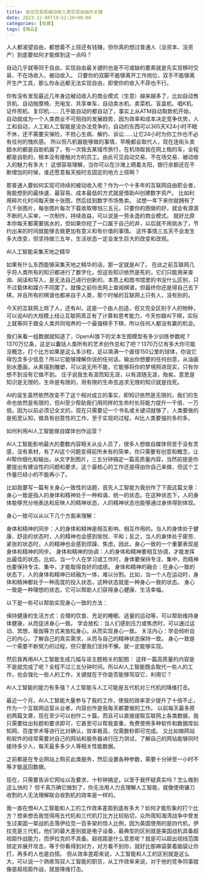 ```yaml
---
title: 自动交易和被动收入是实现自由的关键
date: 2023-12-06T19:52:26+08:00
categories: [收藏]
tags: [精品]
---
```


人人都渴望自由，都想着不上班还有钱赚，但你真的想过普通人（没资本、没资产）到底要如何才能做到这一点吗？

自动几乎就等同于自由，实现自由最关键的也是不可或缺的要素就是先实现移时交易、不在场收入、被动收入。
只要你的双脚不能够离开工作岗位，双手不能够离开生产工具，那么你永远都无法实现自由，即使你的收入不菲也不行。

你有没有发现最近几年身边被动收入的商业模式（生意）越来越多了，比如自动售货机、自动按摩椅、充电宝、共享单车、自动卖水机、卖菜机、盲盒机、唱K机、证件照机、复印机……
几乎能自动的都自动了，事实上从ATM自动取款机开始，自动就成为一个人类商业不可阻挡的发展趋势，因为效率和成本决定竞争优势，人工和自动，人工和人工智能是没办法竞争的，自动的东西可以365天X24小时不眠不休，还不需要买保险，不担心生病、解约、诉讼……让它24小时为你工作也不必有任何的愧疚感。
所以但凡机器能够做的事情，早晚都会取代人，现在连街头卖甜水的都是自助机器了，有一次我去某城市旅行，在机场取我在网上租的车，全程都是自助的，根本没有接触对方的员工。由此可见自动交易、不在场交易、被动收入的魅力有多大！
这很容易理解，当你可以在沙滩上晒着太阳，银行余额还在不断增加的时候，谁还愿意每天按时去固定的地方上班啊？

那普通人要如何实现可持续的被动收入呢？作为一个十多年的互联网自由职业者，我能想到的最快速、最容易、成本最低的方式就是借助AI创建数字资产。
比如利用碎片化时间每天做十张图，然后挂到数字市场售卖。
试想一年下来你就拥有了几千张图片，每张图片每次下载收取哪怕三五元，只要你的图做的好，就会有源源不断的人买单，一次制作，持续收益，可以说是一劳永逸的商业模式。
就好比原本你每天都需要挑水的，但如果你挖了一口属于自己的井，以后就不用挑水了，节约出来的时间就能够去做更加有意义和有价值的事情。
这件事情三五天不会发生多大改变，但坚持做三五年，生活状态一定会发生巨大的改变和改观。


 AI人工智能采集天地之精华
 

如果有什么东西能够采集天地之精华的话，那一定就是AI了。
在此之前互联网几乎将人类所有的知识都进行了数字化，但这些知识依然是死的，它们只能用来查询、阅读和写入，是无法自己进行创新的，本质上和图书馆里的书没什么区别，只不过载体和媒介不同罢了。就像之前你去网上查阅棋谱，但最终你还是得自己去下棋，并且所有的棋谱也都来自于人类，那个时候的互联网上只有人，没有别的。

今天的互联网上除了人，还有AI，这是一个由人创造，但又完全区别于人的物种，可以说AI的大规模上线让互联网真正有了计算和思考能力，今天你跟AI下棋，实际上就等同于跟全人类共同培养的一个最强棋手下棋，所以任何人都没有赢的机会。

我们来看一组数据就知道了，OpenAI旗下的文本生图模型有多少训练参数呢？1370万亿条，这足以囊括人类所有的艺术创作总和了吧？1370万亿有多大你可能没概念，打个比方如果是这么多沙粒，足以填满一个直径150公里的球体，你说它得包含多少信息？所以它能够理解你说的任何话，输出你想要的任何创意，从油画到水墨画，从素描到雕塑，可以说无所不能，它能够将你的梦境照进现实，只有你想不到没有它做不到。
庄子说我生有涯而知无涯，以有涯随无涯，殆矣。意思是知识是无限的，生命是有限的，用有限的生命去追求无限的知识就是找死。

AI的诞生虽然依然改变不了这个相对成立的事实，即知识依然是无限的，我们的生命也依然是有限的，但AI至少帮助我们用同样的生命时长将能力提升一千倍、一万倍。因为以前必须记全文的，现在只需要记一个书名或关键词就够了，人类要做的是拓宽认知，做具有创意性的工作，至于实现的过程，AI比人类要强的多的多。

 
如何利用AI人工智能做自媒体创作运营？
 

AI人工智能影响最大的要数内容相关从业人员了，很多人想做自媒体但苦于没有灵感，没有素材，有了AI这个问题变得前所未有的简单，你只需要有创意和概念，让AI帮你细化和输出，从文字到图片，三五分钟搞定一篇高质量内容，当然前提是你要提出有建设性的问题和要求，这个最核心的工作还是得由你自己来做，但这个工作量已经小的不能再小了。

比如我要写一篇有关身心一致性的话题，首先人工智能为我创作了下面这篇文章：
身心一致是指人的身体和精神处于一种和谐、统一的状态。在这种状态下，人的身体能够充分地表达和反映人的精神状态，人的精神状态也能够通过身体得到体现。

身心一致可以从以下几个方面来理解：

身体和精神的同步：人的身体和精神是相互影响、相互作用的。当人的身体处于健康、舒适的状态时，人的精神也会感到愉悦、平和；反之，当人的身体处于疲劳、紧张的状态时，人的精神也会感到烦躁、焦虑。因此，身心一致的一个重要表现是身体和精神的同步。
身体和精神的协调：人的身体和精神要相互协调，才能发挥出最佳的状态。比如，当一个人在学习或工作时，身体要保持专注、集中，而精神也要保持专注、集中，才能取得良好的成绩。
身体和精神的融合：在身心一致的状态下，人的身体和精神已经融为一体，难以分割。比如，当一个人在运动时，身体和精神都处于一种高度的投入状态，这种状态就是一种身心一致的状态。
身心一致是一种理想的状态，它可以帮助人们获得身心健康、生活幸福。

以下是一些可以帮助实现身心一致的方法：

保持健康的生活方式：合理的饮食、充足的睡眠、适量的运动等，可以帮助维持身体健康，从而促进身心一致。
学会放松：当人们感到压力或焦虑时，可以通过运动、冥想、瑜伽等方式来放松身心，从而实现身心一致。
关注内心：学会倾听自己的内心，了解自己的真实需求，从而与自己的精神状态保持一致。
身心一致是一个需要不断努力的过程，但只要我们坚持不懈，就一定能够实现。

然后我再用AI人工智能生成几幅与该主题相关的配图：
这样一篇高质量的内容是不是就完成了呢？全程不过三五分钟时间。所以AI人工智能既会取代一些人的工作，也会强化一些人的工作，关键就在于你是否能够驾驭它，利用它？

 
 AI人工智能的能力有多强？人工智能与人工可能是五代机对三代机的降维打击。
 

最近一个月，AI人工智能大量参与了我的工作，使我的效率至少提升了十倍不止，作为一个互联网运营从业者，内容创作是我每天都要做的工作。
以前每天最多原创两篇文章，现在至少可以创作二十篇，而且可以直接提取互联网上各类数据，我只需要给出标题和要求即可，它甚至可以帮我查重，免费使用多种软件和数据库如知网、百度学术等进行比对确认，效率极高，仅需数秒即可完成。
又比如做网站和软件的经常需要对自己的网站和服务器进行压力测试，了解自己的网站能够同时接待多少人，每天最多多少人等相关性能数据。

之前都是在专业网站上购买此类服务，然后设置各种参数，需要十分钟至一小时不等才能返回数据。

现在，只需要告诉它网址以及要求，十秒钟搞定。以至于我怀疑真实吗？怎么做到这么快的？
但千真万确它做到了，你无法用人力去理解人工智能，就像使用镰刀收割的人无法理解联合收割机的效率是一样的。

我一直在想AI人工智能和人工的工作效率差距到底有多大？如何才能形象的打个比方？想来想去我觉得用五代机和三代机打比方比较贴切，众所周知海湾战争中曾发生过美国一架战机击落伊拉克一百多架的惊人比例，因为美国使用的是四代机，伊拉克是三代机，他们的最大差别就是电子设备，最典型的区别就是美国战机具备超视距作战能力，而伊拉克的不具备。超视距是什么意思呢？就是可以超出视线范围锁定并展开攻击，等于你看得到对方，对方看不到你，就好比那麻袋蒙着脑袋让你打，再多的人也是白搭。
但从效率差距来说，人工智能和人工的区别就是这么大，可以说一个熟练驾驭人工智能的职员，从工作效率来说，对于他的竞争同事就像是超视距作战，就是降维打击。

 

 

 
